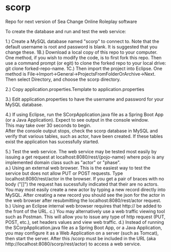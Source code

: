 # scorp
Repo for next version of Sea Change Online Roleplay software

To create the database and run and test the web service:

1.) Create a MySQL database named "scorp" to connect to.
	Note that the default username is root and password is blank.
	It is suggested that you change these.
1B.) Download a local copy of this repo to your computer.
One method, if you wish to modify the code, is to first fork this repo. 
Then use a command prompt (or egit) to clone the forked repo to your local drive: git clone forked-repo-name. 
1C.) Then import the project into Eclipse. 
One method is File->Import->General->ProjectsFromFolderOrArchive->Next. 
Then select Directory, and choose the scorp directory. 

2.) Copy application.properties.Template to application.properties

3.) Edit application.properties to have the username and password for your MySQL database.

4.) If using Eclipse, run the SCorpApplication.java file as a Spring Boot App (or a Java Application). 
Expect to see output in the console window.  
This may take over 30 seconds to begin.  
After the console output stops, check the scorp database in MySQL and verify that various tables, such as actor, have been created. If these tables exist the application has sucessfully started. 

5.) Test the web service. The web service may be tested most easily by issuing a get request at localhost:8080/rest/{pojo-name} where pojo is any implemented domain class such as "actor" or "phase".  
	a.) Using an external web browser.  This is the easiest way to test the service but does not allow PUT or POST 
	requests.  Type localhost:8080/rest/actor in the browser.  If you get a pair of braces with no body ("[]") the
	request has sucessfully indicated that their are no actors. You may most easily create a new actor by typing 
	a new record directly into MySQL.  After creating a new record you should see the json for the actor in 
	the web browser after resubmitting the localhost:8080/rest/actor request.
	b.) Using an Eclipse internal web browser requires that http:// be added to the front of the URL.
	c.) You may alternatively use a web traffic viewing tool such as Postman. This will allow you to issue 
	any type of http request (PUT, POST, etc.), set headers values and view web traffic. 
	d.) Instead of running the SCorpApplication.java file as a Spring Boot App, or a Java Application, you may 
	configure it as a Web Application on a server (such as Tomcat), then start the server.  After this /scorp 
	must be included in the URL (aka http://localhost:8080/scorp/rest/actor) to access a web service. 

